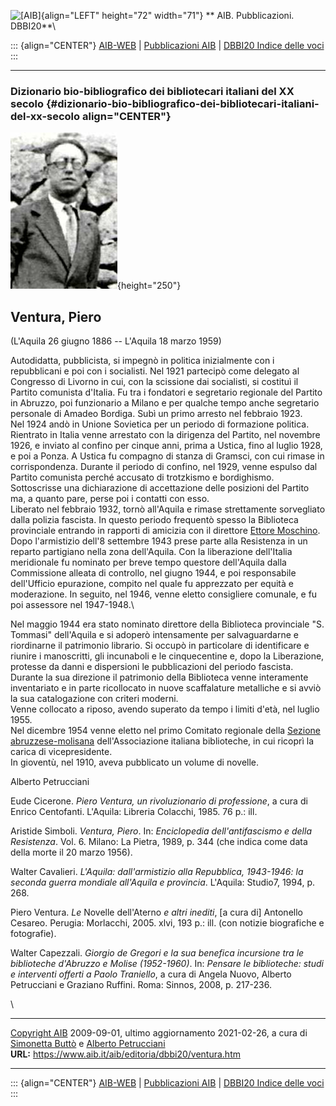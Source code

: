 ![\[AIB\]](/aib/wi/aibv72.gif){align="LEFT" height="72" width="71"}
** AIB. Pubblicazioni. DBBI20**\

::: {align="CENTER"}
[AIB-WEB](/) \| [Pubblicazioni AIB](/pubblicazioni/) \| [DBBI20 Indice
delle voci](dbbi20.htm)
:::

------------------------------------------------------------------------

### Dizionario bio-bibliografico dei bibliotecari italiani del XX secolo {#dizionario-bio-bibliografico-dei-bibliotecari-italiani-del-xx-secolo align="CENTER"}

![\[Ritratto\]](ventura.jpg){height="250"}

## Ventura, Piero

(L\'Aquila 26 giugno 1886 -- L\'Aquila 18 marzo 1959)

Autodidatta, pubblicista, si impegnò in politica inizialmente con i
repubblicani e poi con i socialisti. Nel 1921 partecipò come delegato al
Congresso di Livorno in cui, con la scissione dai socialisti, si
costituì il Partito comunista d\'Italia. Fu tra i fondatori e segretario
regionale del Partito in Abruzzo, poi funzionario a Milano e per qualche
tempo anche segretario personale di Amadeo Bordiga. Subì un primo
arresto nel febbraio 1923.\
Nel 1924 andò in Unione Sovietica per un periodo di formazione politica.
Rientrato in Italia venne arrestato con la dirigenza del Partito, nel
novembre 1926, e inviato al confino per cinque anni, prima a Ustica,
fino al luglio 1928, e poi a Ponza. A Ustica fu compagno di stanza di
Gramsci, con cui rimase in corrispondenza. Durante il periodo di
confino, nel 1929, venne espulso dal Partito comunista perché accusato
di trotzkismo e bordighismo. Sottoscrisse una dichiarazione di
accettazione delle posizioni del Partito ma, a quanto pare, perse poi i
contatti con esso.\
Liberato nel febbraio 1932, tornò all\'Aquila e rimase strettamente
sorvegliato dalla polizia fascista. In questo periodo frequentò spesso
la Biblioteca provinciale entrando in rapporti di amicizia con il
direttore [Ettore Moschino](moschino.htm).\
Dopo l\'armistizio dell\'8 settembre 1943 prese parte alla Resistenza in
un reparto partigiano nella zona dell\'Aquila. Con la liberazione
dell\'Italia meridionale fu nominato per breve tempo questore
dell\'Aquila dalla Commissione alleata di controllo, nel giugno 1944, e
poi responsabile dell\'Ufficio epurazione, compito nel quale fu
apprezzato per equità e moderazione. In seguito, nel 1946, venne eletto
consigliere comunale, e fu poi assessore nel 1947-1948.\

Nel maggio 1944 era stato nominato direttore della Biblioteca
provinciale \"S. Tommasi\" dell\'Aquila e si adoperò intensamente per
salvaguardarne e riordinarne il patrimonio librario. Si occupò in
particolare di identificare e riunire i manoscritti, gli incunaboli e le
cinquecentine e, dopo la Liberazione, protesse da danni e dispersioni le
pubblicazioni del periodo fascista. Durante la sua direzione il
patrimonio della Biblioteca venne interamente inventariato e in parte
ricollocato in nuove scaffalature metalliche e si avviò la sua
catalogazione con criteri moderni.\
Venne collocato a riposo, avendo superato da tempo i limiti d\'età, nel
luglio 1955.\
Nel dicembre 1954 venne eletto nel primo Comitato regionale della
[Sezione abruzzese-molisana](/aib/stor/sezioni/abr.htm)
dell\'Associazione italiana biblioteche, in cui ricoprì la carica di
vicepresidente.\
In gioventù, nel 1910, aveva pubblicato un volume di novelle.

Alberto Petrucciani

Eude Cicerone. *Piero Ventura, un rivoluzionario di professione*, a cura
di Enrico Centofanti. L\'Aquila: Libreria Colacchi, 1985. 76 p.: ill.

Aristide Simboli. *Ventura, Piero*. In: *Enciclopedia dell\'antifascismo
e della Resistenza*. Vol. 6. Milano: La Pietra, 1989, p. 344 (che indica
come data della morte il 20 marzo 1956).

Walter Cavalieri. *L\'Aquila: dall\'armistizio alla Repubblica,
1943-1946: la seconda guerra mondiale all\'Aquila e provincia*.
L\'Aquila: Studio7, 1994, p. 268.

Piero Ventura. *Le* Novelle dell\'Aterno *e altri inediti*, \[a cura
di\] Antonello Cesareo. Perugia: Morlacchi, 2005. xlvi, 193 p.: ill.
(con notizie biografiche e fotografie).

Walter Capezzali. *Giorgio de Gregori e la sua benefica incursione tra
le biblioteche d\'Abruzzo e Molise (1952-1960)*. In: *Pensare le
biblioteche: studi e interventi offerti a Paolo Traniello*, a cura di
Angela Nuovo, Alberto Petrucciani e Graziano Ruffini. Roma: Sinnos,
2008, p. 217-236.

\

------------------------------------------------------------------------

[Copyright AIB](/su-questo-sito/dichiarazione-di-copyright-aib-web/)
2009-09-01, ultimo aggiornamento 2021-02-26, a cura di [Simonetta
Buttò](/aib/redazione3.htm) e [Alberto
Petrucciani](/su-questo-sito/redazione-aib-web/)\
**URL:** https://www.aib.it/aib/editoria/dbbi20/ventura.htm

------------------------------------------------------------------------

::: {align="CENTER"}
[AIB-WEB](/) \| [Pubblicazioni AIB](/pubblicazioni/) \| [DBBI20 Indice
delle voci](dbbi20.htm)
:::
